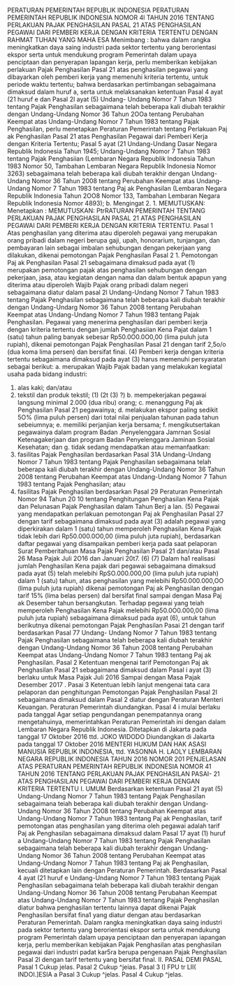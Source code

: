  PERATURAN PEMERINTAH REPUBLIK INDONESIA PERATURAN PEMERINTAH REPUBLIK INDONESIA NOMOR 4l TAHUN 2016 TENTANG PERLAKUAN PAJAK PENGHASILAN PASAL 21 ATAS PENGHASILAN PEGAWAI DARI PEMBERI KERJA DENGAN KRITERIA TERTENTU
DENGAN RAHMAT TUHAN YANG MAHA ESA
Menimbang :
 bahwa dalam rangka meningkatkan daya saing industri pada sektor tertentu yang berorientasi ekspor serta untuk mendukung program Pemerintah dalam upaya penciptaan dan penyerapan lapangan kerja, perlu memberikan kebijakan perlakuan Pajak Penghasilan Pasal 21 atas penghasilan pegawai yang dibayarkan oleh pemberi kerja yang memenuhi kriteria tertentu, untuk periode waktu tertentu; bahwa berdasarkan pertimbangan sebagaimana dimaksud dalam huruf a, serta untuk melaksanakan ketentuan Pasal 4 ayat (21 huruf e dan Pasal 2I ayat (5) Undang- Undang Nomor 7 Tahun 1983 tentang Pajak Penghasilan sebagaimana telah beberapa kali diubah terakhir dengan Undang-Undang Nomor 36 Tahun 2OOa tentang Perubahan Keempat atas Undang-Undang Nomor 7 Tahun 1983 tentang Pajak Penghasilan, perlu menetapkan Peraturan Pemerintah tentang Perlakuan Paj ak Penghasilan Pasal 21 atas Penghasilan Pegawai dari Pemberi Kerja dengan Kriteria Tertentu; Pasal 5 ayat (21 Undang-Undang Dasar Negara Republik Indonesia Tahun 1945; Undang-Undang Nomor 7 Tahun 1983 tentang Pajak Penghasiian (Lembaran Negara Republik Indonesia Tahun 1983 Nomor 50, Tambahan Lembaran Negara Republik Indonesia Nomor 3263) sebagaimana telah beberapa kali diubah terakhir dengan Undang-Undang Nomor 36 Tahun 2008 tentang Perubahan Keempat atas Undang-Undang Nomor 7 Tahun 1983 tentang Paj ak Penghasilan (Lembaran Negara Republik Indonesia Tahun 2OO8 Nomor 133, Tambahan Lembaran Negara Republik Indonesia Nomor 4893);
b. Mengingat 2.
1.
MEMUTUSKAN:
 Menetapkan :
MEMUTUSKAN:
 PtrRATURAN PEMERINTAH TENTANG PERLAKUAN PAJAK PENGHASILAN PASAL 21 ATAS PENGHASILAN PEGAWAI DARI PEMBERI KERJA DENGAN KRITERIA TERTENTU.
Pasal 1
Atas penghasilan yang diterima atau diperoleh pegawai yang merupakan orang pribadi dalam negeri berupa gaji, upah, honorarium, tunjangan, dan pembayaran lain sebagai imbalan sehubungan dengan pekerjaan yang dilakukan, dikenai pemotongan Pajak Penghasilan Pasal 2 1. Pemotongan Paj ak Penghasilan Pasal 21 sebagaimana dimaksud pada ayat (1) merupakan pemotongan pajak atas penghasilan sehubungan dengan pekerjaan, jasa, atau kegiatan dengan nama dan dalam bentuk apapun yang diterima atau diperoleh Wajib Pajak orang pribadi dalam negeri sebagaimana diatur dalam pasal 2l Undang-Undang Nomor 7 Tahun 1983 tentang Pajak Penghasilan sebagaimana telah beberapa kali diubah terakhir dengan Undang-Undarg Nomor 36 Tahun 2008 tentang Perubahan Keempat atas Undang-Undang Nomor 7 Tahun 1983 tentang Pajak Penghasilan. Pegawai yang menerima penghasilan dari pemberi kerja dengan kriteria tertentu dengan jumlah Penghasiian Kena Pajat dalam 1 (satu) tahun paling banyak sebesar Rp50.0O0.0O0,00 (lima puluh juta rupiah), dikenai pemotongan Pajak Penghasilan Pasal 21 dengan tarif 2,5o/o (dua koma lima persen) dan bersifat finai. (4) Pemberi kerja dengan kriteria tertentu sebagaimana dimaksud pada ayat (3) harus memenuhi persyaratan sebagai berikut:
a. merupakan Wajib Pajak badan yang melakukan kegiatal usaha pada bidang industri:
1. alas kaki; dan/atau
2. tekstil dan produk tekstil;
(1) (2t (3) ?) b. mempekerjakan pegawai langsung minimal 2.000 (dua ribu) orang;
c. menanggung Paj ak Penghasilan Pasal 21 pegawainya;
d. melakukan ekspor paling sedikit 5O% (lima puluh persen) dari total nilai penjualan tahunan pada tahun sebeiumnya;
e. memiliki perjanjian kerja bersama;
f. mengikutsertakan pegawainya dalam program Badan .Penyelenggara Jamrnan Sosial Ketenagakerjaan dan program Badan Penyelenggara Jaminan Sosial Kesehatan; dan
g. tidak sedang mendapatkan atau memanfaatkan:
1. fasilitas Pajak Penghasilan berdasarkan Pasal 31A Undang-Undang Nomor 7 Tahun 1983 tentang Pajak Penghasilan sebagaimana telah beberapa kali diubah terakhir dengan Undang-Undang Nomor 36 Tahun 2008 tentang Perubahan Keempat atas Undang-Undang Nomor 7 Tahun 1983 tentang Pajak Penghasilan; atau
2. fasilitas Pajak Penghasilan berdasarkan Pasal 29 Peraturan Pemerintah Nomor 94 Tahun 20 10 tentang Penghitungan Penghasilan Kena Pajak dan Pelunasan Pajak Penghasilan dalam Tahun Berj a Ian. (5) Pegawai yang mendapatkan perlakuan pemotongan Paj ak Penghasilan Pasal 27 dengan tarif sebagaimana dimaksud pada ayat (3) adalah pegawai yang diperkirakan dalam 1 (satu) tahun memperoleh Penghasilan Kena Pajak tidak lebih dari Rp50.000.0O0,00 (iima puluh juta rupiah), berdasarkan daftar pegawai yang disampaikan pemberi kerja pada saat pelaporan Surat Pemberitahuan Masa Pajak Penghasilan Pasal 21 dan/atau Pasal 26 Masa Pajak Juli 2O16 dan Januari 20t7.
(6) (7) Dalam ha1 realisasi jumlah Penghasilan Kena pajak dari pegawai sebagaimana dimaksud pada ayat (5) telah melebihi RpSO.000.000,00 (lima puluh juta rupiah) dalam 1 (satu) tahun, atas penghasilan yang melebihi Rp50.000.000,OO (lima puluh juta rupiah) dikenai pemotongan Paj ak Penghasilan dengan tarif 15% (lima belas persen) dal bersifat final sampai dengan Masa Paj ak Desember tahun bersangkutan. Terhadap pegawai yang teiah memperoleh Penghasilan Kena Pajak melebihi Rp50.0O0.000,00 (lima puluh juta rupiah) sebagaimana dimaksud pada ayat (6), untuk tahun berikutnya dikenai pemotongan Pajak Penghasilan Pasai 21 dengan tarif berdasarkan Pasal 77 Undang- Undang Nomor 7 Tahun 1983 tentang Pajak Penghasilan sebagaimana telah beberapa kali diubah terakhir dengan Undang-Undang Nomor 36 Tahun 2008 tentang Perubahan Keempat atas Undang-Undang Nomor 7 Tahun 1983 tentang Paj ak Penghasilan.
Pasal 2
Ketentuan mengenai tarif Pemotongan Paj ak Penghasilan Pasal 21 sebagaimana dimaksud dalam Pasal i ayat (3) berlaku untuk Masa Pajak Juli 2016 Sampai dengan Masa Pajak Desember 2017 . Pasai 3 Ketentuan lebih lanjut mengenai tata cara pelaporan dan penghitungan Pemotongan Pajak Penghasilan Pasal 2I sebagaimana dimaksud dalam Pasal 2 diatur dengan Peraturan Menteri Keuangan. Peraturan Pemerintah diundangkan.
Pasal 4
i mulai berlaku pada tanggal Agar setiap pengundangan penempatannya orang mengetahuinya, memerintahkan Peraturan Pemerintah ini dengan dalam Lembaran Negara Republik Indonesia. Ditetapkan di Jakarta pada tanggal 17 Oktober 2016 ttd. JOKO WIDODO Diundangkan di Jakarta pada tanggal 17 Oktober 2016 MENTERI HUKUM DAN HAK ASASI MANUSIA REPUBLIK INDONESIA, ttd. YASONNA H. LAOLY LEMBARAN NEGARA REPUBLIK INDONESIA TAHUN 2016 NOMOR 201 PENJELASAN ATAS PERATURAN PEMERINTAH REPUBLIK INDONESIA NOMOR 41 TAHUN 2016 TENTANG PERLAKUAN PAJAK PENGHASILAN PASAI- 21 ATAS PENGHASILAN PEGAWAI DARI PEMBERI KERJA DENGAN KRITERIA TERTENTU I. UMUM Berdasarkan ketentuan Pasal 21 ayat (5) Undang-Undang Nomor 7 Tahun 1983 tentang Pajak Penghasilan sebagaimana teiah beberapa kali diubah terakhir dengan Undang-Undang Nomor 36 Tahun 2O08 tentang Perubahan Keempat atas Undang-Undang Nomor 7 Tahun 1983 tentang Paj ak Penghasilan, tarif pemotongan atas penghasilan yang diterima oleh pegawai adalah tarif Paj ak Penghasilan sebagaimana dimaksud dalam Pasal 17 ayat (1) huruf a Undang-Undang Nomor 7 Tahun 1983 tentang Pajak Penghasilan sebagaimana telah beberapa kali diubah terakhir dengan Undang-Undang Nomor 36 Tahun 2008 tentang Perubahan Keempat atas Undang-Undang Nomor 7 Tahun 1983 tentang Paj ak Penghasilan, kecuali ditetapkan lain dengan Peraturan Pemerintah. Berdasarkan Pasal 4 ayat (21 huruf e Undang-Undang Nomor 7 Tahun 1983 tentang Pajak Penghasilan sebagaimana telah beberapa kali diubah terakhir dengan Undang-Undang Nomor 36 Tahun 2008 tentang Perubahan Keempat atas Undang-Undang Nomor 7 Tahun 1983 tentang Pajak Penghasilan diatur bahwa penghasilan tertentu lainnya dapat dikenai Pajak Penghasilan bersifat fina1 yang diatur dengan atau berdasarkan Peraturan Pemerintah. Dalam rangka meningkatkan daya saing industri pada sektor tertentu yang berorientasi ekspor serta untuk mendukung program Pemerintah dalam upaya penciptaan dan penyerapan iapangan kerja, perlu memberikan kebijakan Pajak Penghasilan atas penghasilan pegawai dari industri padat kar5ra berupa pengenaan Pajak Penghasilan Pasal 2l dengan tarif tertentu yang bersifat final. II. PASAL DEMI PASAL Pasal 1 Cukup jelas. Pasal 2 Cukup ^jeias.
Pasal 3
I] FPU tr LII( INDOI.]ESIA a Pasal 3 Cukup ^jelas. Pasal 4 Cukup ^jelas.